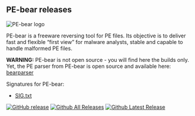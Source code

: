 PE-bear releases
-
<img src="./logo/main_ico.png" alt="PE-bear logo">

PE-bear is a freeware reversing tool for PE files. Its objective is to deliver fast and flexible “first view” for malware analysts, stable and capable to handle malformed PE files.

<b>WARNING:</b> PE-bear is not open source - you will find here the builds only. Yet, the PE parser from PE-bear is open source and available here: [bearparser](https://github.com/hasherezade/bearparser)

Signatures for PE-bear:
+ [SIG.txt](SIG.txt)

[![GitHub release](https://img.shields.io/github/release/hasherezade/pe-bear-releases.svg)](https://github.com/hasherezade/pe-bear-releases/releases) 
[![Github All Releases](https://img.shields.io/github/downloads/hasherezade/pe-bear-releases/total.svg)](https://github.com/hasherezade/pe-bear-releases/releases) 
[![Github Latest Release](https://img.shields.io/github/downloads/hasherezade/pe-bear-releases/latest/total.svg)](https://github.com/hasherezade/pe-bear-releases/releases) 
